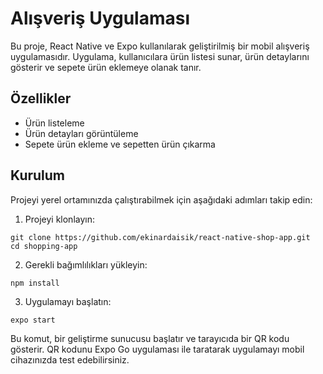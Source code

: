 # Alışveriş Uygulaması

Bu proje, React Native ve Expo kullanılarak geliştirilmiş bir mobil alışveriş uygulamasıdır. Uygulama, kullanıcılara ürün listesi sunar, ürün detaylarını gösterir ve sepete ürün eklemeye olanak tanır.

## Özellikler

- Ürün listeleme
- Ürün detayları görüntüleme
- Sepete ürün ekleme ve sepetten ürün çıkarma

## Kurulum

Projeyi yerel ortamınızda çalıştırabilmek için aşağıdaki adımları takip edin:

1. Projeyi klonlayın:

```
git clone https://github.com/ekinardaisik/react-native-shop-app.git
cd shopping-app
```

2. Gerekli bağımlılıkları yükleyin:

```
npm install
```

3. Uygulamayı başlatın:

```
expo start
```

Bu komut, bir geliştirme sunucusu başlatır ve tarayıcıda bir QR kodu gösterir. QR kodunu Expo Go uygulaması ile taratarak uygulamayı mobil cihazınızda test edebilirsiniz.

